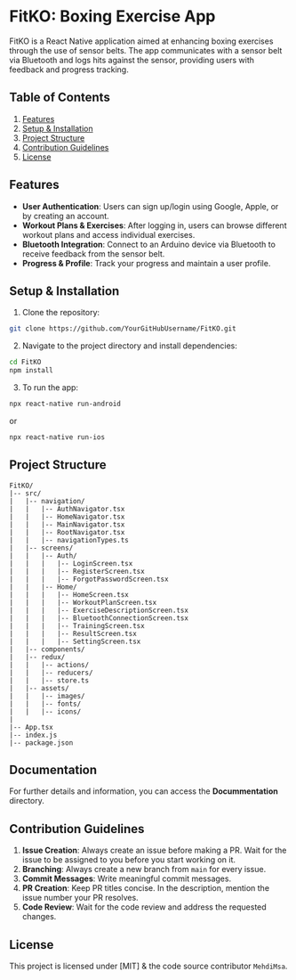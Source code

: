 # FitKO: Boxing Exercise App

FitKO is a React Native application aimed at enhancing boxing exercises through the use of sensor belts. The app communicates with a sensor belt via Bluetooth and logs hits against the sensor, providing users with feedback and progress tracking.

## Table of Contents

1. [Features](#features)
2. [Setup & Installation](#setup--installation)
3. [Project Structure](#project-structure)
4. [Contribution Guidelines](#contribution-guidelines)
5. [License](#license)

## Features

- **User Authentication**: Users can sign up/login using Google, Apple, or by creating an account.
- **Workout Plans & Exercises**: After logging in, users can browse different workout plans and access individual exercises.
- **Bluetooth Integration**: Connect to an Arduino device via Bluetooth to receive feedback from the sensor belt.
- **Progress & Profile**: Track your progress and maintain a user profile.

## Setup & Installation

1. Clone the repository:
```bash
git clone https://github.com/YourGitHubUsername/FitKO.git
```

2. Navigate to the project directory and install dependencies:
```bash
cd FitKO
npm install
```

3. To run the app:
```bash
npx react-native run-android
```
or
```bash
npx react-native run-ios
```

## Project Structure

```
FitKO/
|-- src/
|   |-- navigation/
|   |   |-- AuthNavigator.tsx
|   |   |-- HomeNavigator.tsx
|   |   |-- MainNavigator.tsx
|   |   |-- RootNavigator.tsx
|   |   |-- navigationTypes.ts
|   |-- screens/
|   |   |-- Auth/
|   |   |   |-- LoginScreen.tsx
|   |   |   |-- RegisterScreen.tsx
|   |   |   |-- ForgotPasswordScreen.tsx
|   |   |-- Home/
|   |   |   |-- HomeScreen.tsx
|   |   |   |-- WorkoutPlanScreen.tsx
|   |   |   |-- ExerciseDescriptionScreen.tsx
|   |   |   |-- BluetoothConnectionScreen.tsx
|   |   |   |-- TrainingScreen.tsx
|   |   |   |-- ResultScreen.tsx
|   |   |   |-- SettingScreen.tsx
|   |-- components/
|   |-- redux/
|   |   |-- actions/
|   |   |-- reducers/
|   |   |-- store.ts
|   |-- assets/
|   |   |-- images/
|   |   |-- fonts/
|   |   |-- icons/
|
|-- App.tsx
|-- index.js
|-- package.json
```

## Documentation
For further details and information, you can access the **Docummentation** directory.

## Contribution Guidelines

1. **Issue Creation**: Always create an issue before making a PR. Wait for the issue to be assigned to you before you start working on it.
2. **Branching**: Always create a new branch from `main` for every issue.
3. **Commit Messages**: Write meaningful commit messages.
4. **PR Creation**: Keep PR titles concise. In the description, mention the issue number your PR resolves.
5. **Code Review**: Wait for the code review and address the requested changes.

## License

This project is licensed under [MIT] & the code source contributor `MehdiMsa`.